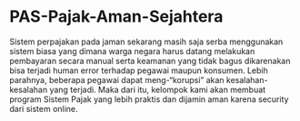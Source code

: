 # PAS-Pajak-Aman-Sejahtera
Sistem perpajakan pada jaman sekarang masih saja serba menggunakan sistem biasa yang dimana warga negara harus datang melakukan pembayaran secara manual serta keamanan yang tidak bagus dikarenakan bisa terjadi human error terhadap pegawai maupun konsumen. Lebih parahnya, beberapa pegawai dapat meng-“korupsi” akan kesalahan-kesalahan yang terjadi. Maka dari itu, kelompok kami akan membuat program Sistem Pajak yang lebih praktis dan dijamin aman karena security dari sistem online.
